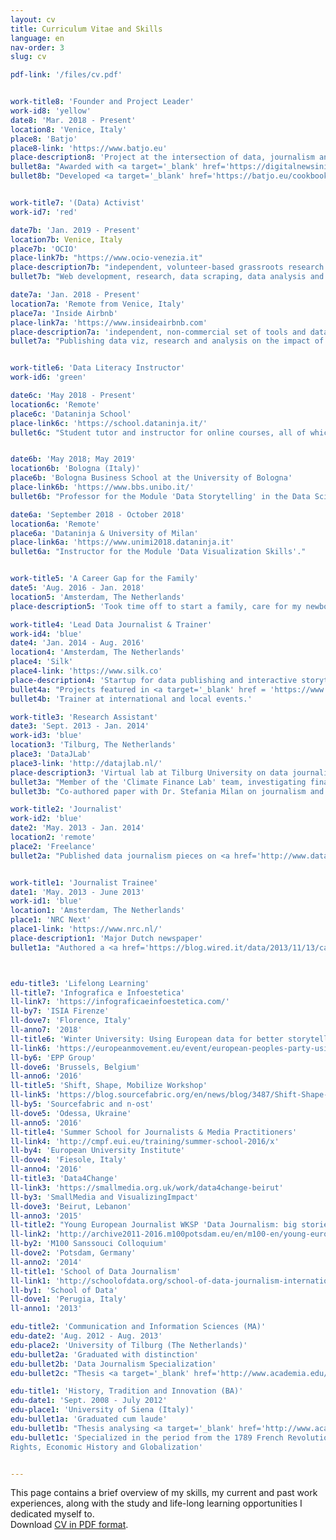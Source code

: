 ```yaml
---
layout: cv
title: Curriculum Vitae and Skills
language: en
nav-order: 3
slug: cv

pdf-link: '/files/cv.pdf'


work-title8: 'Founder and Project Leader'
work-id8: 'yellow'
date8: 'Mar. 2018 - Present'
location8: 'Venice, Italy'
place8: 'Batjo'
place8-link: 'https://www.batjo.eu'
place-description8: 'Project at the intersection of data, journalism and digital fabrication with open source software'
bullet8a: "Awarded with <a target='_blank' href='https://digitalnewsinitiative.com/dni-projects/batjo-bits-atoms-and-journalism-round-4/'>Google’s DNI Innovation Fund</a>, in December 2017."
bullet8b: "Developed <a target='_blank' href='https://batjo.eu/cookbook'>cookbook</a> with three reproducible open source data physicalization projects + files available on GitHub:<br><a target='_blank' href = 'https://batjo.eu/cookbook/data-walk/'>The Data Walk</a>, <a target='_blank' href = 'https://batjo.eu/cookbook/map/'>The 3D Data Map</a>, <a target='_blank' href = 'https://batjo.eu/cookbook/light-bars/'>The Light Data Bars</a>."


work-title7: '(Data) Activist'
work-id7: 'red'

date7b: 'Jan. 2019 - Present'
location7b: Venice, Italy
place7b: 'OCIO'
place-link7b: "https://www.ocio-venezia.it"
place-description7b: "independent, volunteer-based grassroots research collective using data to monitor the state housing rights, housing affordability and housing policies in Venice."
bullet7b: "Web development, research, data scraping, data analysis and viz, articles. See <a href='https://ocio-venezia.it/pagine/monitoraggio/'>here</a> for examples."

date7a: 'Jan. 2018 - Present'
location7a: 'Remote from Venice, Italy'
place7a: 'Inside Airbnb'
place-link7a: 'https://www.insideairbnb.com'
place-description7a: 'independent, non-commercial set of tools and data to explore how Airbnb is really being used in cities around the world.'
bullet7a: "Publishing data viz, research and analysis on the impact of Airbnb, with a special focus on my city Venice (see the <a href='http://insideairbnb.com/venice/report_en.html'><em>Venice Monthly Bulletin</em></a>). Advocating on the regulation of Airbnb and short-term rentals, to preserve the right to affordable housing for residents."


work-title6: 'Data Literacy Instructor'
work-id6: 'green'

date6c: 'May 2018 - Present'
location6c: 'Remote'
place6c: 'Dataninja School'
place-link6c: 'https://school.dataninja.it/'
bullet6c: "Student tutor and instructor for online courses, all of which received very high ratings from the students"


date6b: 'May 2018; May 2019'
location6b: 'Bologna (Italy)'
place6b: 'Bologna Business School at the University of Bologna'
place-link6b: 'https://www.bbs.unibo.it/'
bullet6b: "Professor for the Module 'Data Storytelling' in the Data Science MA for the year 2017-2018 and 2018-2019."

date6a: 'September 2018 - October 2018'
location6a: 'Remote'
place6a: 'Dataninja & University of Milan'
place-link6a: 'https://www.unimi2018.dataninja.it'
bullet6a: "Instructor for the Module 'Data Visualization Skills'."


work-title5: 'A Career Gap for the Family'
date5: 'Aug. 2016 - Jan. 2018'
location5: 'Amsterdam, The Netherlands'
place-description5: 'Took time off to start a family, care for my newborn daughter, move to another country, and practice Python & Yoga.'

work-title4: 'Lead Data Journalist & Trainer'
work-id4: 'blue'
date4: 'Jan. 2014 - Aug. 2016'
location4: 'Amsterdam, The Netherlands'
place4: 'Silk'
place4-link: 'https://www.silk.co'
place-description4: 'Startup for data publishing and interactive storytelling. Acquired by Palantir in Aug. 2016'
bullet4a: "Projects featured in <a target='_blank' href = 'https://www.theguardian.com/film/2015/sep/22/female-film-makers-a-minority-at-venice-and-toronto-festivals'>The Guardian</a>, <a target='_blank' href='http://www.informationisbeautifulawards.com/news/61-silk-s-women-in-film'>Information is Beautiful</a>, <a target='_blank' href = 'http://www.vox.com/2015/1/26/7907707/measles-symptoms-vaccine'>Vox</a>, <a target='_blank' href = 'http://edition.cnn.com/2015/02/02/health/measles-how-bad-can-it-be/'>CNN</a>, <a target='_blank' href = 'http://www.theatlantic.com/health/archive/2015/01/the-new-measles/384738/'>The Atlantic</a> and others."
bullet4b: 'Trainer at international and local events.'

work-title3: 'Research Assistant'
date3: 'Sept. 2013 - Jan. 2014'
work-id3: 'blue'
location3: 'Tilburg, The Netherlands'
place3: 'DataJLab'
place3-link: 'http://datajlab.nl/'
place-description3: 'Virtual lab at Tilburg University on data journalism trends and techniques'
bullet3a: "Member of the 'Climate Finance Lab' team, investigating financial data stories behind climate policies."
bullet3b: "Co-authored paper with Dr. Stefania Milan on journalism and algorithms. Selected for a panel at '<a target='_blank' href = 'http://www.rug.nl/research/icog/research/research-centres/centre-for-journalism-and-mediastudies/events-and-activities/agenda/rethinking-journalism-ii-the-societal-role-relevance-of-journalism-in-a-digital-age?lang=en'>Rethinking Journalism</a>'"

work-title2: 'Journalist'
work-id2: 'blue'
date2: 'May. 2013 - Jan. 2014'
location2: 'remote'
place2: 'Freelance'
bullet2a: "Published data journalism pieces on <a href='http://www.datajournalism.it/oliocontante-finanziamenti-privati-partiti/'>Datajournalism.it</a> and <a href='https://www.wired.it/play/cinema/2014/03/03/oscar-2014-donne/'>Wired Italy</a>."


work-title1: 'Journalist Trainee'
date1: 'May. 2013 - June 2013'
work-id1: 'blue'
location1: 'Amsterdam, The Netherlands'
place1: 'NRC Next'
place1-link: 'https://www.nrc.nl/'
place-description1: 'Major Dutch newspaper'
bullet1a: "Authored a <a href='https://blog.wired.it/data/2013/11/13/caso-shalabayeva-abylazov-dal-viminale-allinterpol-ecco-le-cose-che-non-quadrano-inchiesta-e-mappa.html'>data-driven investigation</a> into Interpol.</a>."



edu-title3: 'Lifelong Learning'
ll-title7: 'Infografica e Infoestetica'
ll-link7: 'https://infograficaeinfoestetica.com/'
ll-by7: 'ISIA Firenze'
ll-dove7: 'Florence, Italy'
ll-anno7: '2018'
ll-title6: 'Winter University: Using European data for better storytelling'
ll-link6: 'https://europeanmovement.eu/event/european-peoples-party-using-european-open-data-for-better-storytelling/'
ll-by6: 'EPP Group'
ll-dove6: 'Brussels, Belgium'
ll-anno6: '2016'
ll-title5: 'Shift, Shape, Mobilize Workshop'
ll-link5: 'https://blog.sourcefabric.org/en/news/blog/3487/Shift-Shape-Mobilize-goes-to-Odessa!.htm'
ll-by5: 'Sourcefabric and n-ost'
ll-dove5: 'Odessa, Ukraine'
ll-anno5: '2016'
ll-title4: 'Summer School for Journalists & Media Practitioners'
ll-link4: 'http://cmpf.eui.eu/training/summer-school-2016/x'
ll-by4: 'European University Institute'
ll-dove4: 'Fiesole, Italy'
ll-anno4: '2016'
ll-title3: 'Data4Change'
ll-link3: 'https://smallmedia.org.uk/work/data4change-beirut'
ll-by3: 'SmallMedia and VisualizingImpact'
ll-dove3: 'Beirut, Lebanon'
ll-anno3: '2015'
ll-title2: "Young European Journalist WKSP 'Data Journalism: big stories & dirty surveillance'"
ll-link2: 'http://archive2011-2016.m100potsdam.eu/en/m100-en/young-european-journalists/2014/application-call.html'
ll-by2: 'M100 Sanssouci Colloquium'
ll-dove2: 'Potsdam, Germany'
ll-anno2: '2014'
ll-title1: 'School of Data Journalism'
ll-link1: 'http://schoolofdata.org/school-of-data-journalism-international-journalism-festival-perugia/'
ll-by1: 'School of Data'
ll-dove1: 'Perugia, Italy'
ll-anno1: '2013'

edu-title2: 'Communication and Information Sciences (MA)'
edu-date2: 'Aug. 2012 - Aug. 2013'
edu-place2: 'University of Tilburg (The Netherlands)'
edu-bullet2a: 'Graduated with distinction'
edu-bullet2b: 'Data Journalism Specialization'
edu-bullet2c: "Thesis <a target='_blank' href='http://www.academia.edu/4203710/Social_meets_civic._Civic_social_media_and_open_government_data_An_inquiry_on_collaborative_fact-checking_for_citizens_empowerment'>'Social meets civic: Civics ocial media and open government data: An inquiry on collaborative fact-checking for citizens’ empowerment'</a>"

edu-title1: 'History, Tradition and Innovation (BA)'
edu-date1: 'Sept. 2008 - July 2012'
edu-place1: 'University of Siena (Italy)'
edu-bullet1a: 'Graduated cum laude'
edu-bullet1b: "Thesis analysing <a target='_blank' href='http://www.academia.edu/3711682/La_guerra_in_Libia_del_2011_e_la_stampa_italiana_rappresentazione_mediatica_di_un_teatro_bellico'>media discourse in Italian newspapers during the 2011 war in Libya and NATO’s intervention</a>"
edu-bullet1c: 'Specialized in the period from the 1789 French Revolution to current days. Elective courses in Philosophy, Human
Rights, Economic History and Globalization'


---
```


This page contains a brief overview of my skills, my current and past work experiences, along with the study and life-long learning opportunities I dedicated myself to.   
Download [CV in PDF format](/files/cv.pdf).